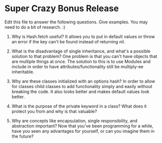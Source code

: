 # Super Crazy Bonus Release

Edit this file to answer the following questions. Give examples. You may need to do a bit of research. :)

1. Why is Hash.fetch useful?
It allows you to put in default values or throw an error if the key can't be found instead of returning nil.

2. What is the disadvantage of single inheritance, and what's a possible solution to that problem?
One problem is that you can't have objects that are multiple things at once. The solution to this is to use Modules and include in order to have attributes/functionality still be multiply-ee inheritable.

3. Why are these classes initialized with an options hash?
In order to allow for classes child classes to add functionality simply and easily without breaking the code. It also looks better and makes default values look better.

4. What is the purpose of the private keyword in a class? What does it protect you from and why is that valuable?

5. Why are concepts like encapsulation, single responsibility, and abstraction important? Now that you've been programming for a while, have you seen any advantages for yourself, or can you imagine them in the future?
